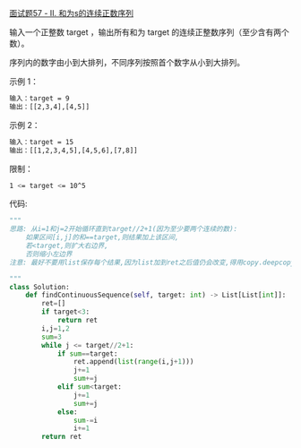 [面试题57 - II. 和为s的连续正数序列](https://leetcode-cn.com/problems/he-wei-sde-lian-xu-zheng-shu-xu-lie-lcof)

输入一个正整数 target ，输出所有和为 target 的连续正整数序列（至少含有两个数）。

序列内的数字由小到大排列，不同序列按照首个数字从小到大排列。

示例 1：
```sh
输入：target = 9
输出：[[2,3,4],[4,5]]
```
示例 2：
```sh
输入：target = 15
输出：[[1,2,3,4,5],[4,5,6],[7,8]]
```

限制：
```sh
1 <= target <= 10^5
```

代码:
```python
"""
思路: 从i=1和j=2开始循环直到target//2+1(因为至少要两个连续的数):
    如果区间[i,j]的和==target,则结果加上该区间,
    若<target,则扩大右边界,
    否则缩小左边界
注意: 最好不要用list保存每个结果,因为list加到ret之后值仍会改变,得用copy.deepcopy()

"""
class Solution:
    def findContinuousSequence(self, target: int) -> List[List[int]]:
        ret=[]
        if target<3:
            return ret
        i,j=1,2
        sum=3
        while j <= target//2+1:
            if sum==target:
                ret.append(list(range(i,j+1))) 
                j+=1
                sum+=j
            elif sum<target:
                j+=1
                sum+=j
            else:
                sum-=i
                i+=1
        return ret 
```
